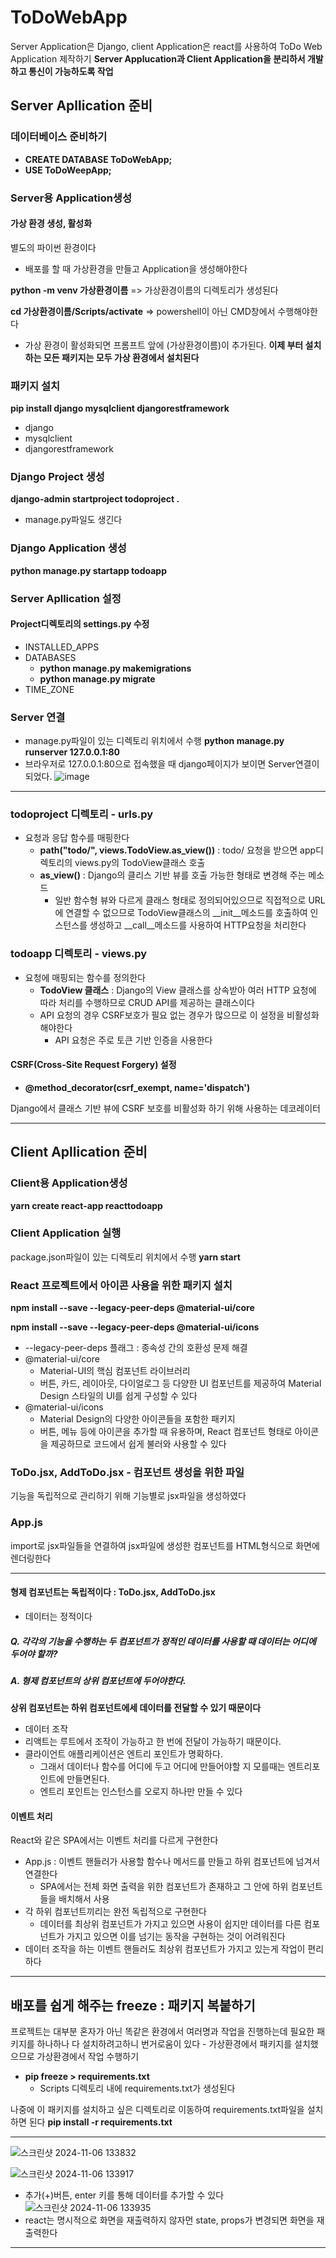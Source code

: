 # ToDoWebApp
Server Application은 Django, client Application은 react를 사용하여 ToDo Web Application 제작하기
**Server Applucation과 Client Application을 분리하서 개발하고 통신이 가능하도록 작업**

## Server Apllication 준비
### 데이터베이스 준비하기
+ **CREATE DATABASE ToDoWebApp;**
+ **USE ToDoWeepApp;**

### Server용 Application생성
#### 가상 환경 생성, 활성화
별도의 파이썬 환경이다
+ 배포를 할 때 가상환경을 만들고 Application을 생성해야한다


**python -m venv 가상환경이름**  => 가상환경이름의 디렉토리가 생성된다

**cd 가상환경이름/Scripts/activate**  => powershell이 아닌 CMD창에서 수행해야한다
+ 가상 환경이 활성화되면 프롬프트 앞에 (가상환경이름)이 추가된다.
**이제 부터 설치하는 모든 패키지는 모두 가상 환경에서 설치된다**

### 패키지 설치
**pip install django mysqlclient djangorestframework**
+ django
+ mysqlclient
+ djangorestframework

### Django Project 생성
**django-admin startproject todoproject .**
+ manage.py파일도 생긴다 

### Django Application 생성
**python manage.py startapp todoapp**

### Server Apllication 설정
#### Project디렉토리의 settings.py 수정
+ INSTALLED_APPS
+ DATABASES
  + **python manage.py makemigrations**
  + **python manage.py migrate**
+ TIME_ZONE

### Server 연결
+ manage.py파일이 있는 디렉토리 위치에서 수행 
**python manage.py runserver 127.0.0.1:80**
+ 브라우저로 127.0.0.1:80으로 접속했을 때 django페이지가 보이면 Server연결이 되었다.
![image](https://github.com/user-attachments/assets/c0fafa9e-fa60-4983-ba76-cb128d3d046a)

---
### todoproject 디렉토리 - urls.py
+ 요청과 응답 함수를 매핑한다
  + **path("todo/", views.TodoView.as_view())** : todo/ 요청을 받으면 app디렉토리의 views.py의 TodoView클래스 호출
  + **as_view()** : Django의 클리스 기반 뷰를 호출 가능한 형태로 변경해 주는 메소드
    + 일반 함수형 뷰와 다르게 클래스 형태로 정의되어있으므로 직접적으로 URL에 연결할 수 없으므로 TodoView클래스의 __init__메소드를 호출하여 인스턴스를 생성하고 __call__메소드를 사용하여 HTTP요청을 처리한다
   
### todoapp 디렉토리 - views.py
+ 요청에 매핑되는 함수를 정의한다
  + **TodoView 클래스** : Django의 View 클래스를 상속받아 여러 HTTP 요청에 따라 처리를 수행하므로 CRUD API를 제공하는 클래스이다
  + API 요청의 경우 CSRF보호가 필요 없는 경우가 많으므로 이 설정을 비활성화해야한다
    + API 요청은 주로 토큰 기반 인증을 사용한다
   
#### CSRF(Cross-Site Request Forgery) 설정
+ **@method_decorator(csrf_exempt, name='dispatch')**


Django에서 클래스 기반 뷰에 CSRF 보호를 비활성화 하기 위해 사용하는 데코레이터

---
## Client Apllication 준비
### Client용 Application생성
**yarn create react-app reacttodoapp**

### Client Application 실행
package.json파일이 있는 디렉토리 위치에서 수행
**yarn start**

### React 프로젝트에서 아이콘 사용을 위한 패키지 설치
**npm install --save --legacy-peer-deps @material-ui/core**


**npm install --save --legacy-peer-deps @material-ui/icons**

+ --legacy-peer-deps 플래그 : 종속성 간의 호환성 문제 해결
+ @material-ui/core
  + Material-UI의 핵심 컴포넌트 라이브러리
  + 버튼, 카드, 레이아웃, 다이얼로그 등 다양한 UI 컴포넌트를 제공하여 Material Design 스타일의 UI를 쉽게 구성할 수 있다
+ @material-ui/icons
  + Material Design의 다양한 아이콘들을 포함한 패키지
  + 버튼, 메뉴 등에 아이콘을 추가할 때 유용하며, React 컴포넌트 형태로 아이콘을 제공하므로 코드에서 쉽게 불러와 사용할 수 있다

### ToDo.jsx, AddToDo.jsx - 컴포넌트 생성을 위한 파일
기능을 독립적으로 관리하기 위해 기능별로 jsx파일을 생성하였다


### App.js
import로 jsx파일들을 연결하여 jsx파일에 생성한 컴포넌트를 HTML형식으로 화면에 렌더링한다

---
#### 형제 컴포넌트는 독립적이다 : ToDo.jsx, AddToDo.jsx
+ 데이터는 정적이다

##### Q. 각각의 기능을 수행하는 두 컴포넌트가 정적인 데이터를 사용할 때 데이터는 어디에 두어야 할까?
##### A. 형제 컴포넌트의 상위 컴포넌트에 두어야한다.
**상위 컴포넌트는 하위 컴포넌트에세 데이터를 전달할 수 있기 때문이다**
+ 데이터 조작
+ 리액트는 루트에서 조작이 가능하고 한 번에 전달이 가능하기 때문이다.
+ 클라이언트 애플리케이션은 엔트리 포인트가 명확하다.
  + 그래서 데이터나 함수를 어디에 두고 어디에 만들어야할 지 모를때는 엔트리포인트에 만들면된다.
  + 엔트리 포인트는 인스턴스를 오로지 하나만 만들 수 있다
 
#### 이벤트 처리
React와 같은 SPA에서는 이벤트 처리를 다르게 구현한다
+ App.js : 이벤트 핸들러가 사용할 함수나 메서드를 만들고 하위 컴포넌트에 넘겨서 연결한다
  + SPA에서는 전체 화면 출력을 위한 컴포넌트가 존재하고 그 안에 하위 컴포넌트들을 배치해서 사용
+ 각 하위 컴포넌트끼리는 완전 독립적으로 구현한다
  + 데이터를 최상위 컴포넌트가 가지고 있으면 사용이 쉽지만 데이터를 다른 컴포넌트가 가지고 있으면 이를 넘기는 동작을 구현하는 것이 어려워진다
+ 데이터 조작을 하는 이벤트 핸들러도 최상위 컴포넌트가 가지고 있는게 작업이 편리하다

---
## 배포를 쉽게 해주는 freeze : 패키지 복붙하기
프로젝트는 대부분 혼자가 아닌 똑같은 환경에서 여러명과 작업을 진행하는데 필요한 패키지를 하나하나 다 설치하려고하니 번거로움이 있다 - 가상환경에서 패키지를 설치했으므로 가상환경에서 작업 수행하기 
+ **pip freeze > requirements.txt**
  + Scripts 디렉토리 내에 requirements.txt가 생성된다
 

나중에 이 패키지를 설치하고 싶은 디렉토리로 이동하여 requirements.txt파일을 설치하면 된다
**pip install -r requirements.txt**

---
![스크린샷 2024-11-06 133832](https://github.com/user-attachments/assets/8531e3d7-0afc-4cde-85ab-280c7c9e6ef1)

![스크린샷 2024-11-06 133917](https://github.com/user-attachments/assets/f28338fe-5bcf-40ff-84bc-1d11c5c70f5f)
+ 추가(+)버튼, enter 키를 통해 데이터를 추가할 수 있다
![스크린샷 2024-11-06 133935](https://github.com/user-attachments/assets/13c261c9-5ac3-4d7a-bf3a-9399b8562d76)
+ react는 명시적으로 화면을 재출력하지 않자먼 state, props가 변경되면 화면을 재출력한다
---


